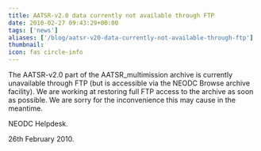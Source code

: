```yaml
---
title: AATSR-v2.0 data currently not available through FTP
date: 2010-02-27 09:43:29+00:00
tags: ['news']
aliases: ['/blog/aatsr-v20-data-currently-not-available-through-ftp']
thumbnail: 
icon: fas circle-info
---
```

The AATSR-v2.0 part of the AATSR\_multimission archive is currently unavailable through FTP (but is accessible via the NEODC Browse archive facility). 
We are working at restoring full FTP access to the archive as soon as possible.
We are sorry for the inconvenience this may cause in the meantime.

NEODC Helpdesk.
  
26th February 2010.







